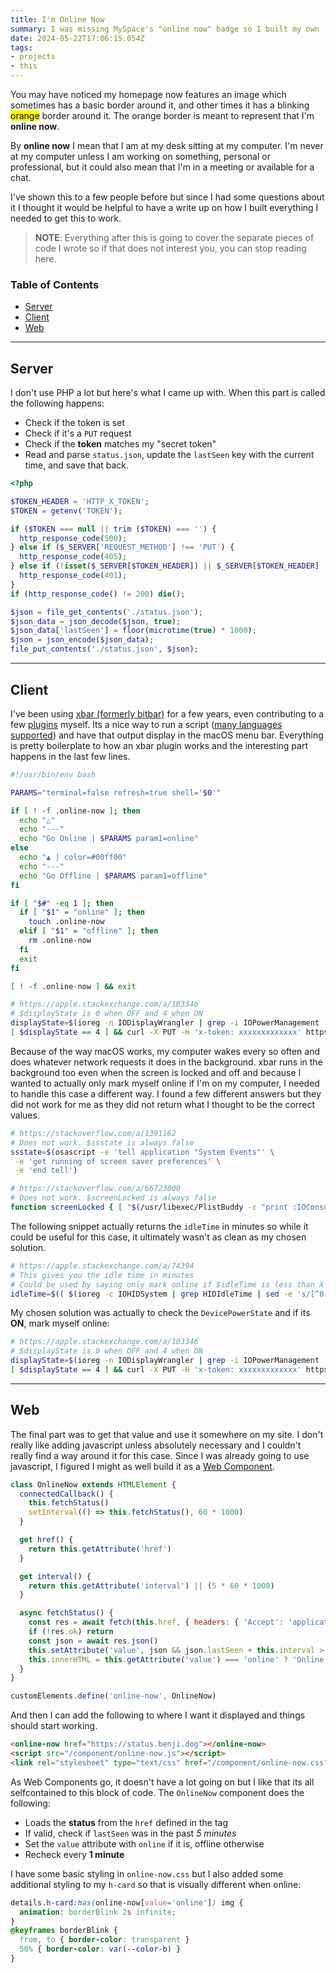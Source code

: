 ```yaml
---
title: I'm Online Now
summary: I was missing MySpace's "online now" badge so I built my own
date: 2024-05-22T17:06:15.054Z
tags:
- projects
- this
---
```


You may have noticed my homepage now features an image which sometimes has a basic border around it, and other times it has a blinking <mark data-person="b">orange</mark> border around it. The orange border is meant to represent that I'm **online now**.

By **online now** I mean that I am at my desk sitting at my computer. I'm never at my computer unless I am working on something, personal or professional, but it could also mean that I'm in a meeting or available for a chat.

I've shown this to a few people before but since I had some questions about it I thought it would be helpful to have a write up on how I built everything I needed to get this to work.

> **NOTE**: Everything after this is going to cover the separate pieces of code I wrote so if that does not interest you, you can stop reading here.

### Table of Contents
- [Server](#server)
- [Client](#client)
- [Web](#web)

<hr id="server">

## Server

I don't use PHP a lot but here's what I came up with. When this part is called the following happens:
- Check if the token is set
- Check if it's a `PUT` request
- Check if the **token** matches my "secret token"
- Read and parse `status.json`, update the `lastSeen` key with the current time, and save that back.

```php
<?php

$TOKEN_HEADER = 'HTTP_X_TOKEN';
$TOKEN = getenv('TOKEN');

if ($TOKEN === null || trim ($TOKEN) === '') {
  http_response_code(500);
} else if ($_SERVER['REQUEST_METHOD'] !== 'PUT') {
  http_response_code(405);
} else if (!isset($_SERVER[$TOKEN_HEADER]) || $_SERVER[$TOKEN_HEADER] != $TOKEN) {
  http_response_code(401);
}
if (http_response_code() != 200) die();

$json = file_get_contents('./status.json');
$json_data = json_decode($json, true);
$json_data['lastSeen'] = floor(microtime(true) * 1000);
$json = json_encode($json_data);
file_put_contents('./status.json', $json);
```

<hr id="client">

## Client

I've been using [xbar (formerly bitbar)](github.com/matryer/xbar) for a few years, even contributing to a few [plugins](https://github.com/matryer/xbar-plugins) myself. Its a nice way to run a script ([many languages supported](https://github.com/matryer/xbar-plugins/blob/main/CONTRIBUTING.md#supported-languages)) and have that output display in the macOS menu bar. Everything is pretty boilerplate to how an xbar plugin works and the interesting part happens in the last few lines.

```bash
#!/usr/bin/env bash

PARAMS="terminal=false refresh=true shell='$0'"

if [ ! -f .online-now ]; then
  echo "△"
  echo "---"
  echo "Go Online | $PARAMS param1=online"
else
  echo "▲ | color=#00ff00"
  echo "---"
  echo "Go Offline | $PARAMS param1=offline"
fi

if [ "$#" -eq 1 ]; then
  if [ "$1" = "online" ]; then
    touch .online-now
  elif [ "$1" = "offline" ]; then
    rm .online-now
  fi
  exit
fi

[ ! -f .online-now ] && exit

# https://apple.stackexchange.com/a/103346
# $displayState is 0 when OFF and 4 when ON
displayState=$(ioreg -n IODisplayWrangler | grep -i IOPowerManagement | perl -pe 's/^.*DevicePowerState\"=([0-9]+).*$/\1/')
[ $displayState == 4 ] && curl -X PUT -H 'x-token: xxxxxxxxxxxxx' https://update.domain.tld
```

Because of the way macOS works, my computer wakes every so often and does whatever network requests it does in the background. xbar runs in the background too even when the screen is locked and off and because I wanted to actually only mark myself online if I'm on my computer, I needed to handle this case a different way. I found a few different answers but they did not work for me as they did not return what I thought to be the correct values.

```bash
# https://stackoverflow.com/a/1391162
# Does not work. $ssstate is always false
ssstate=$(osascript -e 'tell application "System Events"' \
 -e 'get running of screen saver preferences' \
 -e 'end tell')

# https://stackoverflow.com/a/66723000
# Does not work. $screenLocked is always false
function screenLocked { [ "$(/usr/libexec/PlistBuddy -c "print :IOConsoleUsers:0:CGSSessionScreenIsLocked" /dev/stdin 2>/dev/null <<< "$(ioreg -n Root -d1 -a)")" = "true" ] && return 0 || return 1; }
```

The following snippet actually returns the `idleTime` in minutes so while it could be useful for this case, it ultimately wasn't as clean as my chosen solution.

```bash
# https://apple.stackexchange.com/a/74394
# This gives you the idle time in minutes
# Could be used by saying only mark online if $idleTime is less than X
idleTime=$(( $(ioreg -c IOHIDSystem | grep HIDIdleTime | sed -e 's/[^0-9]//g') / 1000000000 ))
```

My chosen solution was actually to check the `DevicePowerState` and if its **ON**, mark myself online:

```bash
# https://apple.stackexchange.com/a/103346
# $displayState is 0 when OFF and 4 when ON
displayState=$(ioreg -n IODisplayWrangler | grep -i IOPowerManagement | perl -pe 's/^.*DevicePowerState\"=([0-9]+).*$/\1/')
[ $displayState == 4 ] && curl -X PUT -H 'x-token: xxxxxxxxxxxxx' https://update.domain.tld
```

<hr id="web">

## Web

The final part was to get that value and use it somewhere on my site. I don't really like adding javascript unless absolutely necessary and I couldn't really find a way around it for this case. Since I was already going to use javascript, I figured I might as well build it as a [Web Component](https://developer.mozilla.org/en-US/docs/Web/API/Web_Components).

```javascript
class OnlineNow extends HTMLElement {
  connectedCallback() {
    this.fetchStatus()
    setInterval(() => this.fetchStatus(), 60 * 1000)
  }

  get href() {
    return this.getAttribute('href')
  }

  get interval() {
    return this.getAttribute('interval') || (5 * 60 * 1000)
  }

  async fetchStatus() {
    const res = await fetch(this.href, { headers: { 'Accept': 'application/json' } })
    if (!res.ok) return
    const json = await res.json()
    this.setAttribute('value', json && json.lastSeen + this.interval > Date.now() ? 'online' : 'offline')
    this.innerHTML = this.getAttribute('value') === 'online' ? 'Online Now' : ''
  }
}

customElements.define('online-now', OnlineNow)
```

And then I can add the following to where I want it displayed and things should start working.

```html
<online-now href="https://status.benji.dog"></online-now>
<script src="/component/online-now.js"></script>
<link rel="stylesheet" type="text/css" href="/component/online-now.css">
```

As Web Components go, it doesn't have a lot going on but I like that its all selfcontained to this block of code. The `OnlineNow` component does the following:
- Loads the **status** from the `href` defined in the tag
- If valid, check if `lastSeen` was in the past *5 minutes*
- Set the `value` attribute with `online` if it is, offline otherwise
- Recheck every **1 minute**

I have some basic styling in `online-now.css` but I also added some additional styling to my `h-card` so that is visually different when online:

```css
details.h-card:has(online-now[value='online']) img {
  animation: borderBlink 2s infinite;
}
@keyframes borderBlink {
  from, to { border-color: transparent }
  50% { border-color: var(--color-b) }
}
```
